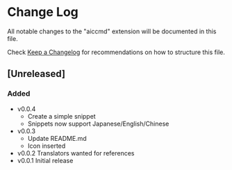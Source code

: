 # Change Log

All notable changes to the "aiccmd" extension will be documented in this file.

Check [Keep a Changelog](http://keepachangelog.com/) for recommendations on how to structure this file.

## [Unreleased]

### Added
- v0.0.4
    * Create a simple snippet
    * Snippets now support Japanese/English/Chinese
- v0.0.3 
    * Update README.md
    * Icon inserted
- v0.0.2 Translators wanted for references
- v0.0.1 Initial release